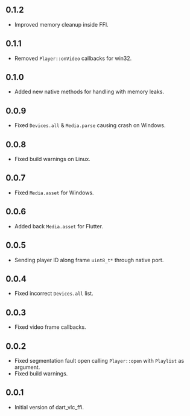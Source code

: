 ## 0.1.2

- Improved memory cleanup inside FFI.

## 0.1.1

- Removed `Player::onVideo` callbacks for win32.

## 0.1.0

- Added new native methods for handling with memory leaks.

## 0.0.9

- Fixed `Devices.all` & `Media.parse` causing crash on Windows. 

## 0.0.8

- Fixed build warnings on Linux.

## 0.0.7

- Fixed `Media.asset` for Windows.

## 0.0.6

- Added back `Media.asset` for Flutter.

## 0.0.5

- Sending player ID along frame `uint8_t*` through native port.

## 0.0.4

- Fixed incorrect `Devices.all` list.

## 0.0.3

- Fixed video frame callbacks.

## 0.0.2

- Fixed segmentation fault open calling `Player::open` with `Playlist` as argument.
- Fixed build warnings.

## 0.0.1

- Initial version of dart_vlc_ffi.
